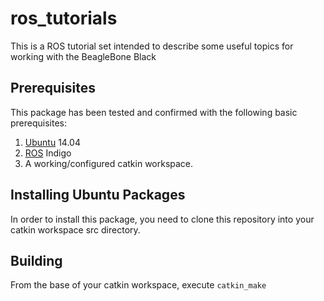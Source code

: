 # ros_tutorials

This is a ROS tutorial set intended to describe some useful topics for working with the BeagleBone Black

## Prerequisites

This package has been tested and confirmed with the following basic prerequisites:

1. [Ubuntu](http://www.ubuntu.com) 14.04
2. [ROS](http://www.ros.org) Indigo
4. A working/configured catkin workspace.

## Installing Ubuntu Packages

In order to install this package, you need to clone this repository into your catkin workspace src directory.

## Building

From the base of your catkin workspace, execute `catkin_make`
